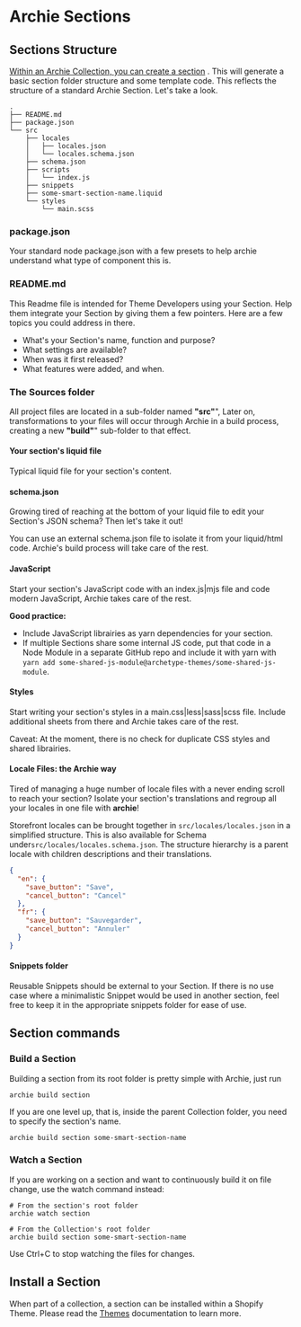 # Archie Sections

## Sections Structure

[Within an Archie Collection, you can create a section](Using-a-Collection.md#creating-an-archie-section-within-your-collection)
. This will generate a basic section folder structure and some template code. This reflects the structure of a standard
Archie Section. Let's take a look.

```shell
.
├── README.md
├── package.json
└── src
    ├── locales
    │   ├── locales.json
    │   └── locales.schema.json
    ├── schema.json
    ├── scripts
    │   └── index.js
    ├── snippets
    ├── some-smart-section-name.liquid
    └── styles
        └── main.scss
```

### package.json

Your standard node package.json with a few presets to help archie understand what type of component this is.

### README.md

This Readme file is intended for Theme Developers using your Section. Help them integrate your Section by giving them a
few pointers. Here are a few topics you could address in there.

- What's your Section's name, function and purpose?
- What settings are available?
- When was it first released?
- What features were added, and when.

### The Sources folder

All project files are located in a sub-folder named **"src"**", Later on, transformations to your files will occur
through Archie in a build process, creating a new **"build"**" sub-folder to that effect.

#### Your section's liquid file

Typical liquid file for your section's content.

#### schema.json

Growing tired of reaching at the bottom of your liquid file to edit your Section's JSON schema? Then let's take it out!

You can use an external schema.json file to isolate it from your liquid/html code. Archie's build process will take care
of the rest.

#### JavaScript

Start your section's JavaScript code with an index.js|mjs file and code modern JavaScript, Archie takes care of the
rest.

**Good practice:**

- Include JavaScript librairies as yarn dependencies for your section.
- If multiple Sections share some internal JS code, put that code in a Node Module in a separate GitHub repo and include
  it with yarn with ``yarn add some-shared-js-module@archetype-themes/some-shared-js-module``.

#### Styles

Start writing your section's styles in a main.css|less|sass|scss file. Include additional sheets from there and Archie
takes care of the rest.

Caveat: At the moment, there is no check for duplicate CSS styles and shared librairies.

#### Locale Files: the Archie way

Tired of managing a huge number of locale files with a never ending scroll to reach your section? Isolate your section's
translations and regroup all your locales in one file with **archie**!

Storefront locales can be brought together in ``src/locales/locales.json`` in a simplified structure. This is also
available for Schema under``src/locales/locales.schema.json``. The structure hierarchy is a parent locale with children
descriptions and their translations.

```json
{
  "en": {
    "save_button": "Save",
    "cancel_button": "Cancel"
  },
  "fr": {
    "save_button": "Sauvegarder",
    "cancel_button": "Annuler"
  }
}
```

#### Snippets folder

Reusable Snippets should be external to your Section. If there is no use case where a minimalistic Snippet would be used
in another section, feel free to keep it in the appropriate snippets folder for ease of use.

## Section commands

### Build a Section

Building a section from its root folder is pretty simple with Archie, just run

```shell
archie build section
```

If you are one level up, that is, inside the parent Collection folder, you need to specify the section's name.

```shell
archie build section some-smart-section-name
```

### Watch a Section

If you are working on a section and want to continuously build it on file change, use the watch command instead:

```shell
# From the section's root folder
archie watch section

# From the Collection's root folder
archie build section some-smart-section-name
```

Use Ctrl+C to stop watching the files for changes.

## Install a Section

When part of a collection, a section can be installed within a Shopify Theme. Please read the [Themes](Themes.md)
documentation to learn more.
